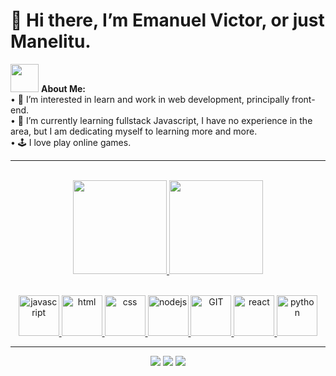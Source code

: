 <h1 color="yellow"> 👋 Hi there, I’m Emanuel Victor, or just Manelitu. </h1>
<p>
  <img src="https://github.com/TheDudeThatCode/TheDudeThatCode/blob/master/Assets/Developer.gif" width="45px"> <strong>About Me:</strong><br/>
  • 👀 I’m interested in learn and work in web development, principally front-end.<br/>
  • 🌱 I’m currently learning fullstack Javascript, I have no experience in the area, but I am dedicating myself to learning more and more.<br/>
  • 🕹 I love play online games.<br/>
</p>
  
<hr/>
<br/>

<div align="center">
  <a href="https://github.com/Manelitu">
  <img height="150em" src="https://github-readme-stats.vercel.app/api?username=Manelitu&show_icons=true&theme=github_dark&include_all_commits=true&count_private=true"/>
  <img height="150em" src="https://github-readme-stats.vercel.app/api/top-langs/?username=Manelitu&layout=compact&langs_count=7&theme=github_dark"/>
</div>
 
 <p align="center">
    <br/>
    <img src="https://cdn.jsdelivr.net/gh/devicons/devicon/icons/javascript/javascript-original.svg" alt="javascript" width="65" height="65"/> 
    <img src="https://cdn.jsdelivr.net/gh/devicons/devicon/icons/html5/html5-original.svg" alt="html" width="65" height="65"/>
    <img src="https://cdn.jsdelivr.net/gh/devicons/devicon/icons/css3/css3-original.svg" alt="css" width="65" height="65"/>
    <img src="https://www.vectorlogo.zone/logos/nodejs/nodejs-icon.svg" alt="nodejs" width="65" height="65"/>
    <img src="https://www.vectorlogo.zone/logos/git-scm/git-scm-icon.svg" alt="GIT" width="65" height="65"/> 
    <img src="https://cdn.jsdelivr.net/gh/devicons/devicon/icons/react/react-original.svg" alt="react" width="65" height="65"/>
    <img src="https://cdn.jsdelivr.net/gh/devicons/devicon/icons/python/python-original.svg" alt="python" width="65" height="65"/>
   <br/>
</p>

<hr/>

  
<div align="center"> 
  <a href="https://instagram.com/manelitu" target="_blank"><img src="https://img.shields.io/badge/-Instagram-%23E4405F?style=for-the-badge&logo=instagram&logoColor=white" target="_blank"></a>
  <a href = "mailto:emanuelwork1@gmail.com"><img src="https://img.shields.io/badge/-Gmail-%23333?style=for-the-badge&logo=gmail&logoColor=white" target="_blank"></a>
  <a href="https://www.linkedin.com/in/manelitu" target="_blank"><img src="https://img.shields.io/badge/-LinkedIn-%230077B5?style=for-the-badge&logo=linkedin&logoColor=white" target="_blank"></a> 
</div>
